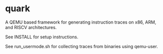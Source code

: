 # quark

A QEMU based framework for generating instruction traces on x86, ARM, and
RISCV architectures.

See INSTALL for setup instructions.

See run_usermode.sh for collecting traces from binaries using qemu-user.
